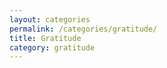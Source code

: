 ```yaml
---
layout: categories
permalink: /categories/gratitude/
title: Gratitude
category: gratitude
---
```

